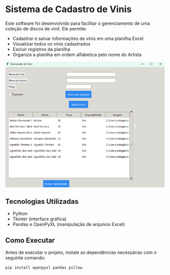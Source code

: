 # Sistema de Cadastro de Vinis

Este software foi desenvolvido para facilitar o gerenciamento de uma coleção de discos de vinil. Ele permite:

- Cadastrar e salvar informações de vinis em uma planilha Excel  
- Visualizar todos os vinis cadastrados  
- Excluir registros da planilha
- Organiza a planilha em ordem alfabetica pelo nome do Artista

<img src="/assets/Software.png">

## Tecnologias Utilizadas

- Python  
- Tkinter (interface gráfica)  
- Pandas e OpenPyXL (manipulação de arquivos Excel)


## Como Executar

Antes de executar o projeto, instale as dependências necessárias com o seguinte comando:

```bash
pip install openpyxl pandas pillow
